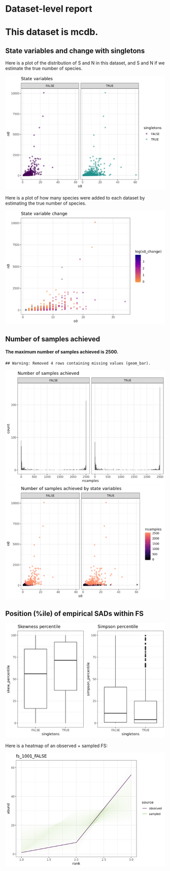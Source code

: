 Dataset-level report
================

This dataset is mcdb.
=====================

State variables and change with singletons
------------------------------------------

Here is a plot of the distribution of S and N in this dataset, and S and N if we estimate the true number of species.

![](mcdb_report_files/figure-markdown_github/statevars-1.png)

Here is a plot of how many species were added to each dataset by estimating the true number of species.

![](mcdb_report_files/figure-markdown_github/sv%20change-1.png)

Number of samples achieved
--------------------------

#### The maximum number of samples achieved is 2500.

    ## Warning: Removed 4 rows containing missing values (geom_bar).

![](mcdb_report_files/figure-markdown_github/plot%20nb%20samples-1.png)![](mcdb_report_files/figure-markdown_github/plot%20nb%20samples-2.png)

Position (%ile) of empirical SADs within FS
-------------------------------------------

![](mcdb_report_files/figure-markdown_github/empirical%20positions-1.png)

Here is a heatmap of an observed + sampled FS:

![](mcdb_report_files/figure-markdown_github/example%20heatmap-1.png)
